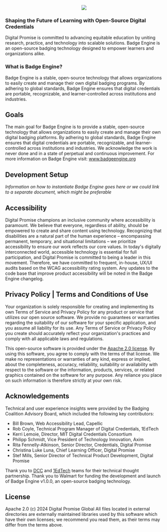 <p align="center">
  <img src="https://github.com/user-attachments/assets/8466e9c6-f6c2-4c66-af3b-ba5596807b98" />
</p>

### Shaping the Future of Learning with Open-Source Digital Credentials
Digital Promise is committed to advancing equitable education by uniting research, practice, and technology into scalable solutions. Badge Engine is an open-source badging technology designed to empower learners and organizations alike.
### What is Badge Engine?
Badge Engine is a stable, open-source technology that allows organizations to easily create and manage their own digital badging programs. By adhering to global standards, Badge Engine ensures that digital credentials are portable, recognizable, and learner-controlled across institutions and industries.

## Goals
The main goal for Badge Engine is to provide a stable, open-source technology that allows organizations to easily create and manage their own digital badging platforms. By adhering to global standards, Badge Engine ensures that digital credentials are portable, recognizable, and learner-controlled across institutions and industries. We acknowledge the work is never done and in a state of perpetual and continuous improvement. For more information on Badge Engine visit: www.badgeengine.org

## Development Setup
*Information on how to instantiate Badge Engine goes here or we could link to a separate document, which might be preferable*

## Accessibility
Digital Promise champions an inclusive community where accessibility is paramount.  We believe that everyone, regardless of ability, should be empowered to create and share content using technology. Recognizing that disabilities are a natural part of the human experience – encompassing permanent, temporary, and situational limitations – we prioritize accessibility to ensure our work reflects our core values.  In today's digitally interconnected world, accessible technology is essential for full participation, and Digital Promise is committed to being a leader in this movement. Therefore, we have committed to frequent, in-house, UX/UI audits based on the WCAG accessibility rating system. Any updates to the code base that improve product accessibility will be noted in the Badge Engine changelog. 

## Privacy Policy | Terms and Conditions of Use
Your organization is solely responsible for creating and implementing its own Terms of Service and Privacy Policy for any product or service that utilizes our open source software. We provide no guarantees or warranties regarding the suitability of our software for your specific application, and you assume all liability for its use. Any Terms of Service or Privacy Policy you create should accurately reflect your organization's practices and comply with all applicable laws and regulations.

This open-source software is provided under the [Apache 2.0 license](https://github.com/digital-promise/badge-engine/blob/main/LICENSE).  By using this software, you agree to comply with the terms of that license.  We make no representations or warranties of any kind, express or implied, about the completeness, accuracy, reliability, suitability or availability with respect to the software or the information, products, services, or related graphics contained on the software for any purpose. Any reliance you place on such information is therefore strictly at your own risk.

## Acknowledgements
Technical and user experience insights were provided by the Badging Coalition Advisory Board, which included the following key contributors:

* Bill Brown, Web Accessibility Lead, Capellic
* Rob Coyle, Technical Program Manager of Digital Credentials, 1EdTech
* Kerri Lemoie, Director, MIT Digital Credentials Consortium
* Philipp Schmidt, Vice President of Technology Innovation, Axim
* Rita Fennelly-Atkinson, Senior Director, Credentials, Digital Promise
* Christina Luke Luna, Chief Learning Officer, Digital Promise
* Stef Mills, Senior Director of Technical Product Development, Digital Promise

Thank you to [DCC](https://digitalcredentials.mit.edu/) and [1EdTech](https://www.1edtech.org/) teams for their technical thought partnership. Thank you to Walmart for funding the development and launch of Badge Engine v1.0.0, an open-source badging technology.

## License 
Apache 2.0 (c) 2024 Digital Promise Global
All files located in external directories are externally maintained libraries used by this software which have their own licenses; we recommend you read them, as their terms may differ from the terms above.
